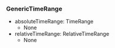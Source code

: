 ### GenericTimeRange
- absoluteTimeRange: TimeRange
  - None
- relativeTimeRange: RelativeTimeRange
  - None
